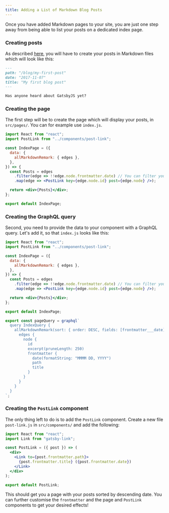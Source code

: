 ```yaml
---
title: Adding a List of Markdown Blog Posts
---
```


Once you have added Markdown pages to your site, you are just one step away from being able to list your posts on a dedicated index page.

### Creating posts

As described [here](/docs/adding-markdown-pages), you will have to create your posts in Markdown files which will look like this:

```md
---
path: "/blog/my-first-post"
date: "2017-11-07"
title: "My first blog post"
---

Has anyone heard about GatsbyJS yet?
```

### Creating the page

The first step will be to create the page which will display your posts, in `src/pages/`. You can for example use `index.js`.

```jsx
import React from "react";
import PostLink from "../components/post-link";

const IndexPage = ({
  data: {
    allMarkdownRemark: { edges },
  },
}) => {
  const Posts = edges
    .filter(edge => !!edge.node.frontmatter.date) // You can filter your posts based on some criteria
    .map(edge => <PostLink key={edge.node.id} post={edge.node} />);

  return <div>{Posts}</div>;
};

export default IndexPage;
```

### Creating the GraphQL query

Second, you need to provide the data to your component with a GraphQL query. Let's add it, so that `index.js` looks like this:

```jsx
import React from "react";
import PostLink from "../components/post-link";

const IndexPage = ({
  data: {
    allMarkdownRemark: { edges },
  },
}) => {
  const Posts = edges
    .filter(edge => !!edge.node.frontmatter.date) // You can filter your posts based on some criteria
    .map(edge => <PostLink key={edge.node.id} post={edge.node} />);

  return <div>{Posts}</div>;
};

export default IndexPage;

export const pageQuery = graphql`
  query IndexQuery {
    allMarkdownRemark(sort: { order: DESC, fields: [frontmatter___date] }) {
      edges {
        node {
          id
          excerpt(pruneLength: 250)
          frontmatter {
            date(formatString: "MMMM DD, YYYY")
            path
            title
          }
        }
      }
    }
  }
`;
```

### Creating the `PostLink` component

The only thing left to do is to add the `PostLink` component. Create a new file `post-link.js` in `src/components/` and add the following:

```jsx
import React from "react";
import Link from "gatsby-link";

const PostLink = ({ post }) => (
  <div>
    <Link to={post.frontmatter.path}>
      {post.frontmatter.title} ({post.frontmatter.date})
    </Link>
  </div>
);

export default PostLink;
```

This should get you a page with your posts sorted by descending date. You can further customise the `frontmatter` and the page and `PostLink` components to get your desired effects!
